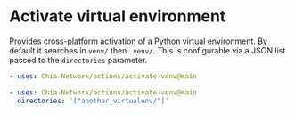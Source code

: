 # Activate virtual environment

Provides cross-platform activation of a Python virtual environment.
By default it searches in `venv/` then `.venv/`.
This is configurable via a JSON list passed to the `directories` parameter.

```yaml
- uses: Chia-Network/actions/activate-venv@main
```

```yaml
- uses: Chia-Network/actions/activate-venv@main
  directories: '["another_virtualenv/"]'
```
